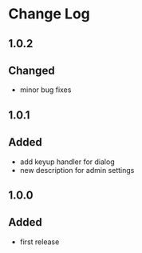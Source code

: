 # Change Log

## 1.0.2
## Changed
- minor bug fixes

## 1.0.1
## Added
- add keyup handler for dialog
- new description for admin settings
 
## 1.0.0
## Added
- first release
